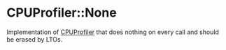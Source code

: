 # CPUProfiler::None

Implementation of [CPUProfiler](../../README.md) that does nothing on every call and should be erased by LTOs.
